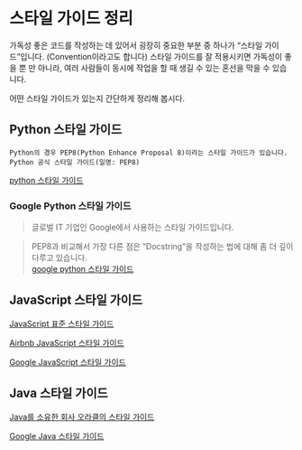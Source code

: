 # 스타일 가이드 정리

가독성 좋은 코드를 작성하는 데 있어서 굉장히 중요한 부분 중 하나가 “스타일 가이드”입니다. (Convention이라고도 합니다) 스타일 가이드를 잘 적용시키면 가독성이 좋을 뿐 만 아니라, 여러 사람들이 동시에 작업을 할 때 생길 수 있는 혼선을 막을 수 있습니다.

어떤 스타일 가이드가 있는지 간단하게 정리해 봅시다.

## Python 스타일 가이드
```
Python의 경우 PEP8(Python Enhance Proposal 8)이라는 스타일 가이드가 있습니다.  
Python 공식 스타일 가이드(일명: PEP8)
```
<a href="https://www.python.org/dev/peps/pep-0008/">python 스타일 가이드</a>

### Google Python 스타일 가이드

>글로벌 IT 기업인 Google에서 사용하는 스타일 가이드입니다. 

>PEP8과 비교해서 가장 다른 점은 “Docstring”을 작성하는 법에 대해 좀 더 깊이 다루고 있습니다.  
<a href="https://github.com/google/styleguide/blob/gh-pages/pyguide.md">google python 스타일 가이드</a>

## JavaScript 스타일 가이드
<a href="https://standardjs.com/">JavaScript 표준 스타일 가이드</a>

<a href="https://github.com/airbnb/javascript">Airbnb JavaScript 스타일 가이드</a>

<a href="https://google.github.io/styleguide/jsguide.html">Google JavaScript 스타일 가이드</a> 

## Java 스타일 가이드
<a href="https://www.oracle.com/technetwork/java/codeconvtoc-136057.html">Java를 소유한 회사 오라클의 스타일 가이드</a>

<a href="https://google.github.io/styleguide/javaguide.html">Google Java 스타일 가이드</a>
